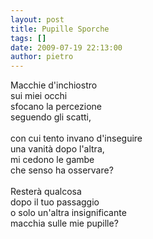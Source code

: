 ```yaml
---
layout: post
title: Pupille Sporche
tags: []
date: 2009-07-19 22:13:00
author: pietro
---
```

Macchie d'inchiostro<br/>sui miei occhi<br/>sfocano la percezione<br/>seguendo gli scatti,<br/><br/>con cui tento invano d'inseguire<br/>una vanità dopo l'altra,<br/>mi cedono le gambe<br/>che senso ha osservare?<br/><br/>Resterà qualcosa<br/>dopo il tuo passaggio<br/>o solo un'altra insignificante<br/>macchia sulle mie pupille?
